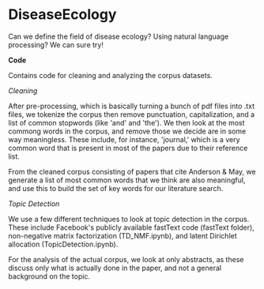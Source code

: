 # DiseaseEcology
Can we define the field of disease ecology? Using natural language processing? We can sure try!

**Code**

Contains code for cleaning and analyzing the corpus datasets.

*Cleaning*

After pre-processing, which is basically turning a bunch of pdf files into .txt files, we tokenize the corpus then remove punctuation, capitalization, and a list of common stopwords (like 'and' and 'the'). We then look at the most commong words in the corpus, and remove those we decide are in some way meaningless. These include, for instance, 'journal,' which is a very common word that is present in most of the papers due to their reference list. 

From the cleaned corpus consisting of papers that cite Anderson & May, we generate a list of most common words that we think are also meaningful, and use this to build the set of key words for our literature search.

*Topic Detection*

We use a few different techniques to look at topic detection in the corpus. These include Facebook's publicly available fastText code (fastText folder), non-negative matrix factorization (TD_NMF.ipynb), and latent Dirichlet allocation (TopicDetection.ipynb). 

For the analysis of the actual corpus, we look at only abstracts, as these discuss only what is actually done in the paper, and not a general background on the topic.
